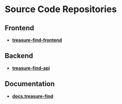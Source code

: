 # Source Code Repositories

## Frontend

- [**treasure-find-frontend**](https://github.com/CreativeMonke/treasure-find-frontend)

## Backend

- [**treasure-find-api**](https://github.com/CreativeMonke/treasure-find-api)

## Documentation

- [**docs.treasure-find**](https://github.com/CreativeMonke/docs.treasure-find)
